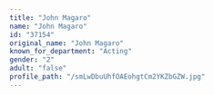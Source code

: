 ```yaml
---
title: "John Magaro"
name: "John Magaro"
id: "37154"
original_name: "John Magaro"
known_for_department: "Acting"
gender: "2"
adult: "false"
profile_path: "/smLwDbuUhfOAEohgtCm2YKZbGZW.jpg"
---
```

